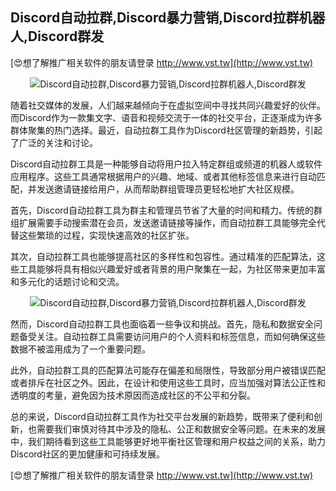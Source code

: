 ## **Discord自动拉群,Discord暴力营销,Discord拉群机器人,Discord群发**

[😍想了解推广相关软件的朋友请登录 http://www.vst.tw](http://www.vst.tw)

 <center><img src="https://vst.tw/MP4/tuiguang/png/5.png" alt="Discord自动拉群,Discord暴力营销,Discord拉群机器人,Discord群发"></center>

随着社交媒体的发展，人们越来越倾向于在虚拟空间中寻找共同兴趣爱好的伙伴。而Discord作为一款集文字、语音和视频交流于一体的社交平台，正逐渐成为许多群体聚集的热门选择。最近，自动拉群工具作为Discord社区管理的新趋势，引起了广泛的关注和讨论。

Discord自动拉群工具是一种能够自动将用户拉入特定群组或频道的机器人或软件应用程序。这些工具通常根据用户的兴趣、地域、或者其他标签信息来进行自动匹配，并发送邀请链接给用户，从而帮助群组管理员更轻松地扩大社区规模。

首先，Discord自动拉群工具为群主和管理员节省了大量的时间和精力。传统的群组扩展需要手动搜索潜在会员，发送邀请链接等操作，而自动拉群工具能够完全代替这些繁琐的过程，实现快速高效的社区扩张。

其次，自动拉群工具也能够提高社区的多样性和包容性。通过精准的匹配算法，这些工具能够将具有相似兴趣爱好或者背景的用户聚集在一起，为社区带来更加丰富和多元化的话题讨论和交流。

 <center><img src="https://vst.tw/MP4/tuiguang/png/7.png" alt="Discord自动拉群,Discord暴力营销,Discord拉群机器人,Discord群发"></center>

然而，Discord自动拉群工具也面临着一些争议和挑战。首先，隐私和数据安全问题备受关注。自动拉群工具需要访问用户的个人资料和标签信息，而如何确保这些数据不被滥用成为了一个重要问题。

此外，自动拉群工具的匹配算法可能存在偏差和局限性，导致部分用户被错误匹配或者排斥在社区之外。因此，在设计和使用这些工具时，应当加强对算法公正性和透明度的考量，避免因为技术原因而造成社区的不公平和分裂。

总的来说，Discord自动拉群工具作为社交平台发展的新趋势，既带来了便利和创新，也需要我们审慎对待其中涉及的隐私、公正和数据安全等问题。在未来的发展中，我们期待看到这些工具能够更好地平衡社区管理和用户权益之间的关系，助力Discord社区的更加健康和可持续发展。

[😍想了解推广相关软件的朋友请登录 http://www.vst.tw](http://www.vst.tw)



